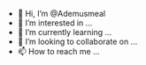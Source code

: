 - 👋 Hi, I’m @Ademusmeal
- 👀 I’m interested in ...
- 🌱 I’m currently learning ...
- 💞️ I’m looking to collaborate on ...
- 📫 How to reach me ...

<!---
Ademusmeal/Ademusmeal is a ✨ special ✨ repository because its `README.md` (this file) appears on your GitHub profile.
You can click the Preview link to take a look at your changes.
--->
